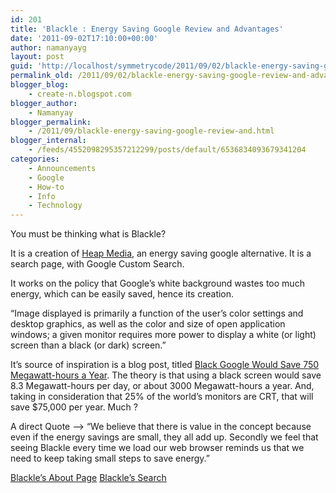 ```yaml
---
id: 201
title: 'Blackle : Energy Saving Google Review and Advantages'
date: '2011-09-02T17:10:00+00:00'
author: namanyayg
layout: post
guid: 'http://localhost/symmetrycode/2011/09/02/blackle-energy-saving-google-review-and-advantages/'
permalink_old: /2011/09/02/blackle-energy-saving-google-review-and-advantages/
blogger_blog:
    - create-n.blogspot.com
blogger_author:
    - Namanyay
blogger_permalink:
    - /2011/09/blackle-energy-saving-google-review-and.html
blogger_internal:
    - /feeds/4552098295357212299/posts/default/6536834093679341204
categories:
    - Announcements
    - Google
    - How-to
    - Info
    - Technology
---
```


You must be thinking what is Blackle?
  

It is a creation of [Heap Media](http://www.heapmedia.com/), an energy saving google alternative.
It is a search page, with Google Custom Search.
  

It works on the policy that Google’s white background wastes too much energy, which can be easily saved, hence its creation. 
  

“Image displayed is primarily a function of the user’s color settings and desktop graphics, as well as the color and size of open application windows; a given monitor requires more power to display a white (or light) screen than a black (or dark) screen.”
  

  

  

It’s source of inspiration is a blog post, titled [Black Google Would Save 750 Megawatt-hours a Year](http://ecoiron.blogspot.com/2007/01/black-google-would-save-3000-megawatts.html). The theory is that using a black screen would save 8.3 Megawatt-hours per day, or about 3000 Megawatt-hours a year. And, taking in consideration that 25% of the world’s monitors are CRT, that will save $75,000 per year. Much ?
  

A direct Quote –> “We believe that there is value in the concept because even if the energy savings are small, they all add up. Secondly we feel that seeing Blackle every time we load our web browser reminds us that we need to keep taking small steps to save energy.”

[Blackle’s About Page](http://www.blackle.com/about/)
[Blackle’s Search](http://www.blackle.com/)

